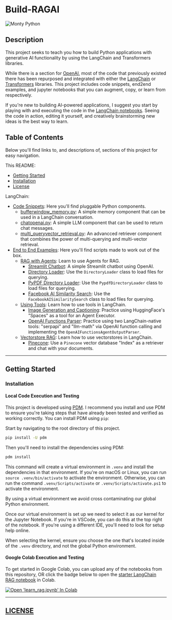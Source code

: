 # Build-RAGAI

![Monty Python](https://bayanbox.ir/view/1353559592827697052/programmer.gif)

## Description
This project seeks to teach you how to build Python applications with generative AI functionality by using the LangChain and Transformers libraries.

While there is a section for [OpenAI](./src/opai/), most of the code that previously existed there has been repurposed and integrated with either the [LangChain](./src/langchain/) or [Transformers](./src/transformers/) libraries. This project includes code snippets, end2end examples, and jupyter notebooks that you can augment, copy, or learn from respectively.

If you're new to building AI-powered applications, I suggest you start by playing with and executing the code in the [LangChain notebooks](./src/langchain/notebooks/). Seeing the code in action, editing it yourself, and creatively brainstorming new ideas is the best way to learn.

## Table of Contents
Below you'll find links to, and descriptions of, sections of this project for easy navigation.

This README:
- [Getting Started](#getting-started)
- [Installation](#installation)
- [License](#license)

LangChain:
- [Code Snippets](./src/langchain/codesnippets/ "Directory"): Here you'll find pluggable Python components.
  - [bufferwindow_memory.py](./src/langchain/codesnippets/bufferwindow_memory.py "Code Snippet"): A simple memory component that can be used in a LangChain conversation.
  - [chatopenai.py](./src/langchain/codesnippets/chatopenai.py "Code Snippet"): A simple LLM component that can be used to return chat messages.
  - [multi_queryvector_retrieval.py](./src/langchain/codesnippets/multi_queryvector_retrieval.py "Code Snippet"): An advancced retriever component that combines the power of multi-querying and multi-vector retrieval.
- [End to End Examples](./src/langchain/end2end/ "Directory"): Here you'll find scripts made to work out of the box.
  - [RAG with Agents](./src/langchain/end2end/rag-with-agents/ "Directory"): Learn to use Agents for RAG.
    - [Streamlit Chatbot](./src/langchain/end2end/chatbots/streamlit/ "Directory"): A simple Streamlit chatbot using OpenAI.
    - [Directory Loader](./src/langchain/end2end/rag-with-agents/directoryloader/README.md "Directory"): Use the `DirectoryLoader` class to load files for querying.
    - [PyPDF Directory Loader](./src/langchain/end2end/rag-with-agents/pypdfdirectoryloader/README.md "Directory"): Use the `PypdfDirectoryLoader` class to load files for querying.
    - [Facebook AI Similarity Search](./src/langchain/end2end/rag-with-agents/faiss_retriever.py "Directory"): Use the `FacebookAISimilaritySearch` class to load files for querying.
  - [Using Tools](./src/langchain/end2end/usingtools/ "Directory"): Learn how to use tools in LangChain.
    - [Image Generation and Captioning](./src/langchain/end2end/usingtools/image_generation_and_captioning.ipynb "Jupyter Notebook"): Practice using HuggingFace's "Spaces" as a tool for an Agent Executor.
    - [OpenAI Functions Parser](./src/langchain/end2end/usingtools/openai_functionsparser_serpsearching.ipynb "Jupyter Notebook"): Practice using two LangChain-native tools: "serpapi" and "llm-math" via OpenAI function calling and implementing the `OpenAIFunctionsAgentOutputParser`.
  - [Vectorstore RAG](./src/langchain/end2end/vectorstore-rag/ "Directory"): Learn how to use vectorstores in LangChain.
    - [Pinecone](./src/langchain/end2end/vectorstore-rag/pinecone/README.md "Directory"): Use a `Pinecone` vector database "Index" as a retriever and chat with your documents. 

---

## Getting Started

### Installation

#### Local Code Execution and Testing
This project is developed using [PDM](https://pdm.fming.dev/). I recommend you install and use PDM to ensure you're taking steps that have already been tested and verified as working correctly. You can install PDM using `pip`:

Start by navigating to the root directory of this project.

```bash
pip install -U pdm
```

Then you'll need to install the dependencies using PDM:

```bash
pdm install
```

This command will create a virtual environment in `.venv` and install the dependencies in that environment. If you're on macOS or Linux, you can run `source .venv/bin/activate` to activate the environment. Otherwise, you can run the command `.venv/Scripts/activate` or `.venv/Scripts/activate.ps1` to activate the environment.

By using a virtual environment we avoid cross contaminating our global Python environment.

Once our virtual environment is set up we need to select it as our kernel for the Jupyter Notebook. If you're in VSCode, you can do this at the top right of the notebook. If you're using a different IDE, you'll need to look for setup help online.

When selecting the kernel, ensure you choose the one that's located inside of the `.venv` directory, and not the global Python environment.

#### Google Colab Execution and Testing

To get started in Google Colab, you can upload any of the notebooks from this repository, OR click the badge below to open the [starter LangChain RAG notebook](./src/langchain/notebooks/learn_rag.ipynb "Starter RAG Notebook for learning") in Colab.

<a target="_blank" href="https://colab.research.google.com/github/Daethyra/Build-RAGAI/blob/master/src/langchain/notebooks/learn_rag.ipynb">
  <img src="https://colab.research.google.com/assets/colab-badge.svg" alt="Open 'learn_rag.ipynb' In Colab"/>
</a>

---

## [LICENSE](./LICENSE "GNU Affero GPL")

